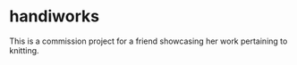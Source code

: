# handiworks

This is a commission project for a friend showcasing her work pertaining to knitting.
